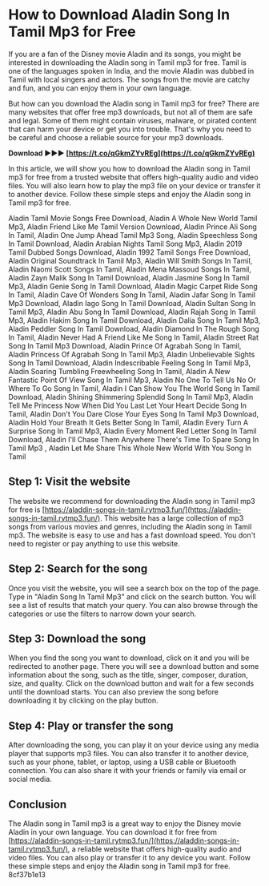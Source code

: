 # How to Download Aladin Song In Tamil Mp3 for Free
 
If you are a fan of the Disney movie Aladin and its songs, you might be interested in downloading the Aladin song in Tamil mp3 for free. Tamil is one of the languages spoken in India, and the movie Aladin was dubbed in Tamil with local singers and actors. The songs from the movie are catchy and fun, and you can enjoy them in your own language.
 
But how can you download the Aladin song in Tamil mp3 for free? There are many websites that offer free mp3 downloads, but not all of them are safe and legal. Some of them might contain viruses, malware, or pirated content that can harm your device or get you into trouble. That's why you need to be careful and choose a reliable source for your mp3 downloads.
 
**Download ►►► [https://t.co/qGkmZYvREg](https://t.co/qGkmZYvREg)**


 
In this article, we will show you how to download the Aladin song in Tamil mp3 for free from a trusted website that offers high-quality audio and video files. You will also learn how to play the mp3 file on your device or transfer it to another device. Follow these simple steps and enjoy the Aladin song in Tamil mp3 for free.
 
Aladin Tamil Movie Songs Free Download,  Aladin A Whole New World Tamil Mp3,  Aladin Friend Like Me Tamil Version Download,  Aladin Prince Ali Song In Tamil,  Aladin One Jump Ahead Tamil Mp3 Song,  Aladin Speechless Song In Tamil Download,  Aladin Arabian Nights Tamil Song Mp3,  Aladin 2019 Tamil Dubbed Songs Download,  Aladin 1992 Tamil Songs Free Download,  Aladin Original Soundtrack In Tamil Mp3,  Aladin Will Smith Songs In Tamil,  Aladin Naomi Scott Songs In Tamil,  Aladin Mena Massoud Songs In Tamil,  Aladin Zayn Malik Song In Tamil Download,  Aladin Jasmine Song In Tamil Mp3,  Aladin Genie Song In Tamil Download,  Aladin Magic Carpet Ride Song In Tamil,  Aladin Cave Of Wonders Song In Tamil,  Aladin Jafar Song In Tamil Mp3 Download,  Aladin Iago Song In Tamil Download,  Aladin Sultan Song In Tamil Mp3,  Aladin Abu Song In Tamil Download,  Aladin Rajah Song In Tamil Mp3,  Aladin Hakim Song In Tamil Download,  Aladin Dalia Song In Tamil Mp3,  Aladin Peddler Song In Tamil Download,  Aladin Diamond In The Rough Song In Tamil,  Aladin Never Had A Friend Like Me Song In Tamil,  Aladin Street Rat Song In Tamil Mp3 Download,  Aladin Prince Of Agrabah Song In Tamil,  Aladin Princess Of Agrabah Song In Tamil Mp3,  Aladin Unbelievable Sights Song In Tamil Download,  Aladin Indescribable Feeling Song In Tamil Mp3,  Aladin Soaring Tumbling Freewheeling Song In Tamil,  Aladin A New Fantastic Point Of View Song In Tamil Mp3,  Aladin No One To Tell Us No Or Where To Go Song In Tamil,  Aladin I Can Show You The World Song In Tamil Download,  Aladin Shining Shimmering Splendid Song In Tamil Mp3,  Aladin Tell Me Princess Now When Did You Last Let Your Heart Decide Song In Tamil,  Aladin Don't You Dare Close Your Eyes Song In Tamil Mp3 Download,  Aladin Hold Your Breath It Gets Better Song In Tamil,  Aladin Every Turn A Surprise Song In Tamil Mp3,  Aladin Every Moment Red Letter Song In Tamil Download,  Aladin I'll Chase Them Anywhere There's Time To Spare Song In Tamil Mp3 ,  Aladin Let Me Share This Whole New World With You Song In Tamil
 
## Step 1: Visit the website
 
The website we recommend for downloading the Aladin song in Tamil mp3 for free is [https://aladdin-songs-in-tamil.rytmp3.fun/](https://aladdin-songs-in-tamil.rytmp3.fun/). This website has a large collection of mp3 songs from various movies and genres, including the Aladin song in Tamil mp3. The website is easy to use and has a fast download speed. You don't need to register or pay anything to use this website.
 
## Step 2: Search for the song
 
Once you visit the website, you will see a search box on the top of the page. Type in "Aladin Song In Tamil Mp3" and click on the search button. You will see a list of results that match your query. You can also browse through the categories or use the filters to narrow down your search.
 
## Step 3: Download the song
 
When you find the song you want to download, click on it and you will be redirected to another page. There you will see a download button and some information about the song, such as the title, singer, composer, duration, size, and quality. Click on the download button and wait for a few seconds until the download starts. You can also preview the song before downloading it by clicking on the play button.
 
## Step 4: Play or transfer the song
 
After downloading the song, you can play it on your device using any media player that supports mp3 files. You can also transfer it to another device, such as your phone, tablet, or laptop, using a USB cable or Bluetooth connection. You can also share it with your friends or family via email or social media.
 
## Conclusion
 
The Aladin song in Tamil mp3 is a great way to enjoy the Disney movie Aladin in your own language. You can download it for free from [https://aladdin-songs-in-tamil.rytmp3.fun/](https://aladdin-songs-in-tamil.rytmp3.fun/), a reliable website that offers high-quality audio and video files. You can also play or transfer it to any device you want. Follow these simple steps and enjoy the Aladin song in Tamil mp3 for free.
 8cf37b1e13
 

